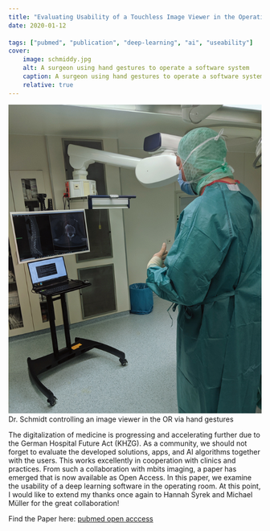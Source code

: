 ```yaml
---
title: "Evaluating Usability of a Touchless Image Viewer in the Operating Room"
date: 2020-01-12

tags: ["pubmed", "publication", "deep-learning", "ai", "useability"]
cover:
    image: schmiddy.jpg
    alt: A surgeon using hand gestures to operate a software system
    caption: A surgeon using hand gestures to operate a software system
    relative: true
---
```


![Dr. Schmidt controlling an image viewer in the OR via hand gestures](./schmiddy.jpg#center "Dr. Schmidt controlling an image viewer in the OR via hand gestures")
Dr. Schmidt controlling an image viewer in the OR via hand gestures

The digitalization of medicine is progressing and accelerating further due to the German Hospital Future Act (KHZG). As a community, we should not forget to evaluate the developed solutions, apps, and AI algorithms together with the users. This works excellently in cooperation with clinics and practices. From such a collaboration with mbits imaging, a paper has emerged that is now available as Open Access. In this paper, we examine the usability of a deep learning software in the operating room. At this point, I would like to extend my thanks once again to Hannah Syrek and Michael Müller for the great collaboration!

Find the Paper here: [pubmed open acccess](https://pubmed.ncbi.nlm.nih.gov/31995836/)
